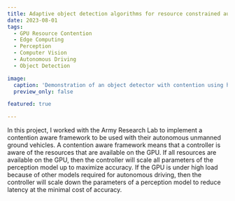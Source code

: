 ```yaml
---
title: Adaptive object detection algorithms for resource constrained autonomous robotic systems
date: 2023-08-01
tags:
  - GPU Resource Contention
  - Edge Computing
  - Perception
  - Computer Vision
  - Autonomous Driving
  - Object Detection

image:
  caption: 'Demonstration of an object detector with contention using high latency and low latency parameters. With contention and higher latency parameters, the detector will skip while running inference. The low latency parameters can keep latency low while maintaining an acceptable level of accuracy.'
  preview_only: false

featured: true

---
```


In this project, I worked with the Army Research Lab to implement a contention aware framework to be used with their autonomous unmanned ground vehicles. A contention aware framework means that a controller is aware of the resources that are available on the GPU. If all resources are available on the GPU, then the controller will scale all parameters of the perception model up to maximize accuracy. If the GPU is under high load because of other models required for autonomous driving, then the controller will scale down the parameters of a perception model to reduce latency at the minimal cost of accuracy. 

<!--more-->